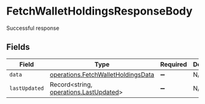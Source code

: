 # FetchWalletHoldingsResponseBody

Successful response


## Fields

| Field                                                                                    | Type                                                                                     | Required                                                                                 | Description                                                                              |
| ---------------------------------------------------------------------------------------- | ---------------------------------------------------------------------------------------- | ---------------------------------------------------------------------------------------- | ---------------------------------------------------------------------------------------- |
| `data`                                                                                   | [operations.FetchWalletHoldingsData](../../models/operations/fetchwalletholdingsdata.md) | :heavy_minus_sign:                                                                       | N/A                                                                                      |
| `lastUpdated`                                                                            | Record<string, [operations.LastUpdated](../../models/operations/lastupdated.md)>         | :heavy_minus_sign:                                                                       | N/A                                                                                      |